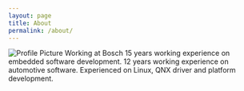 ```yaml
---
layout: page
title: About
permalink: /about/
---
```


<img src="{{ site.baseurl }}/assets/me.png" title="Profile Picture" class="profile">
Working at Bosch
15 years working experience on embedded software development.
12 years working experience on automotive software.
Experienced on Linux, QNX driver and platform development.
